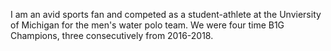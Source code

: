 I am an avid sports fan and competed as a student-athlete at the Unviersity of Michigan for the men's water polo team. We were four time B1G Champions, three consecutively from 2016-2018. 
